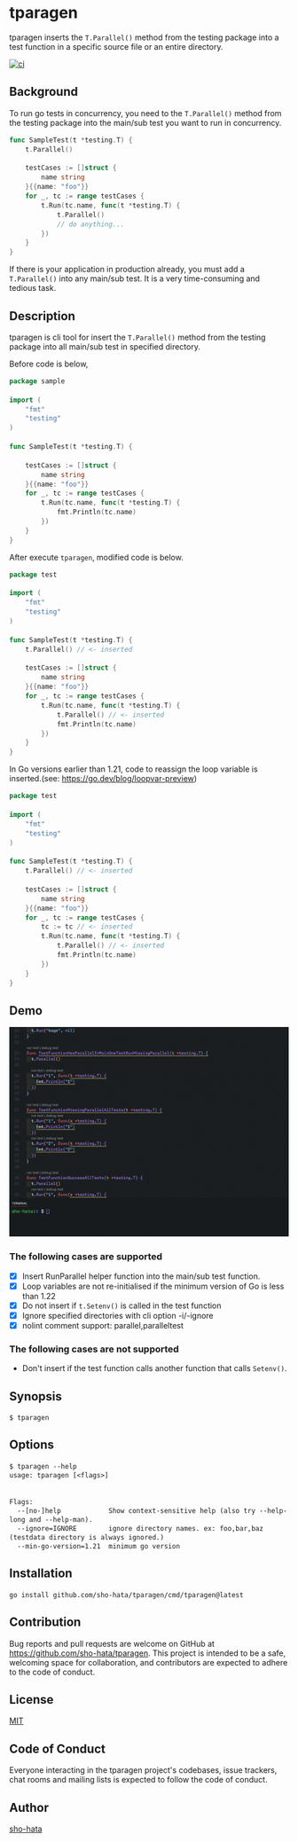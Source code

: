 # tparagen
tparagen inserts the `T.Parallel()` method from the testing package into a test function in a specific source file or an entire directory.

[![ci](https://github.com/sho-hata/tparagen/actions/workflows/ci.yml/badge.svg)](https://github.com/sho-hata/tparagen/actions/workflows/ci.yml)

## Background
To run go tests in concurrency, you need to the `T.Parallel()` method from the testing package into the main/sub test you want to run in concurrency.

```go
func SampleTest(t *testing.T) {
	t.Parallel()

	testCases := []struct {
		name string
	}{{name: "foo"}}
	for _, tc := range testCases {
		t.Run(tc.name, func(t *testing.T) {
			t.Parallel()
			// do anything...
		})
	}
}
```

If there is your application in production already, you must add a `T.Parallel()` into any main/sub test. It is a very time-consuming and tedious task.

## Description
tparagen is cli tool for insert the `T.Parallel()` method from the testing package into all main/sub test in specified directory.

Before code is below,

```go
package sample

import (
	"fmt"
	"testing"
)

func SampleTest(t *testing.T) {

	testCases := []struct {
		name string
	}{{name: "foo"}}
	for _, tc := range testCases {
		t.Run(tc.name, func(t *testing.T) {
			fmt.Println(tc.name)
		})
	}
}
```

After execute `tparagen`, modified code is below.

```go
package test

import (
	"fmt"
	"testing"
)

func SampleTest(t *testing.T) {
	t.Parallel() // <- inserted

	testCases := []struct {
		name string
	}{{name: "foo"}}
	for _, tc := range testCases {
		t.Run(tc.name, func(t *testing.T) {
			t.Parallel() // <- inserted
			fmt.Println(tc.name)
		})
	}
}
```

In Go versions earlier than 1.21, code to reassign the loop variable is inserted.(see: https://go.dev/blog/loopvar-preview)

```go
package test

import (
	"fmt"
	"testing"
)

func SampleTest(t *testing.T) {
	t.Parallel() // <- inserted

	testCases := []struct {
		name string
	}{{name: "foo"}}
	for _, tc := range testCases {
		tc := tc // <- inserted
		t.Run(tc.name, func(t *testing.T) {
			t.Parallel() // <- inserted
			fmt.Println(tc.name)
		})
	}
}
```

## Demo
![demo](/doc/tparagen.gif)


### The following cases are supported
- [x] Insert RunParallel helper function into the main/sub test function.
- [x] Loop variables are not re-initialised if the minimum version of Go is less than 1.22
- [x] Do not insert if `t.Setenv()` is called in the test function
- [x] Ignore specified directories with cli option -i/-ignore
- [x] nolint comment support: parallel,paralleltest

### The following cases are not supported
- Don't insert if the test function calls another function that calls `Setenv()`.

## Synopsis
```
$ tparagen
```

## Options
```
$ tparagen --help
usage: tparagen [<flags>]


Flags:
  --[no-]help            Show context-sensitive help (also try --help-long and --help-man).
  --ignore=IGNORE        ignore directory names. ex: foo,bar,baz (testdata directory is always ignored.)
  --min-go-version=1.21  minimum go version

```
## Installation
```
go install github.com/sho-hata/tparagen/cmd/tparagen@latest
```


## Contribution
Bug reports and pull requests are welcome on GitHub at https://github.com/sho-hata/tparagen. This project is intended to be a safe, welcoming space for collaboration, and contributors are expected to adhere to the code of conduct.

## License
[MIT](https://github.com/sho-hata/tparagen/blob/main/LICENSE)

## Code of Conduct
Everyone interacting in the tparagen project's codebases, issue trackers, chat rooms and mailing lists is expected to follow the code of conduct.

## Author
[sho-hata](https://github.com/sho-hata)
